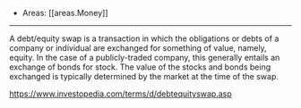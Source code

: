 
- Areas: [[areas.Money]]

---

A debt/equity swap is a transaction in which the obligations or debts of a company or individual are exchanged for something of value, namely, equity. In the case of a publicly-traded company, this generally entails an exchange of bonds for stock. The value of the stocks and bonds being exchanged is typically determined by the market at the time of the swap.

https://www.investopedia.com/terms/d/debtequityswap.asp
